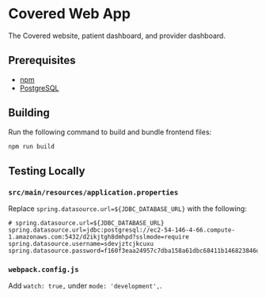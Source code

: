 # Covered Web App

The Covered website, patient dashboard, and provider dashboard.

## Prerequisites

* [npm](https://www.npmjs.com/get-npm)
* [PostgreSQL](https://www.postgresql.org/download/)

## Building

Run the following command to build and bundle frontend files:
```bash
npm run build
```

## Testing Locally

### `src/main/resources/application.properties`
Replace `spring.datasource.url=${JDBC_DATABASE_URL}` with the following:
```properties
# spring.datasource.url=${JDBC_DATABASE_URL}
spring.datasource.url=jdbc:postgresql://ec2-54-146-4-66.compute-1.amazonaws.com:5432/d2ikjtgh8dmhpd?sslmode=require
spring.datasource.username=sdevjztcjkcuxu
spring.datasource.password=f160f3eaa24957c7dba158a61dbc68411b146823846d32a15defe63990ac82ee
```

### `webpack.config.js`

Add `watch: true,` under `mode: 'development',`.
